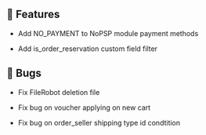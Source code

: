 ## 🚀 Features

- Add NO_PAYMENT to NoPSP module payment methods

- Add is_order_reservation custom field filter


## 🐛 Bugs

- Fix FileRobot deletion file

- Fix bug on voucher applying on new cart

- Fix bug on order_seller shipping type id condtition